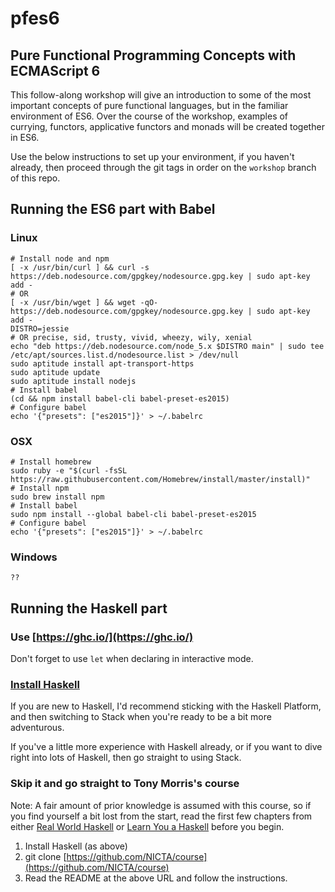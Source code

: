 # pfes6
## Pure Functional Programming Concepts with ECMAScript 6

This follow-along workshop will give an introduction to some of the most
important concepts of pure functional languages, but in the familiar
environment of ES6.  Over the course of the workshop, examples of currying,
functors, applicative functors and monads will be created together in ES6.

Use the below instructions to set up your environment, if you haven't already,
then proceed through the git tags in order on the `workshop` branch of this
repo.

## Running the ES6 part with Babel

### Linux
```
# Install node and npm
[ -x /usr/bin/curl ] && curl -s https://deb.nodesource.com/gpgkey/nodesource.gpg.key | sudo apt-key add -
# OR
[ -x /usr/bin/wget ] && wget -qO- https://deb.nodesource.com/gpgkey/nodesource.gpg.key | sudo apt-key add -
DISTRO=jessie
# OR precise, sid, trusty, vivid, wheezy, wily, xenial
echo "deb https://deb.nodesource.com/node_5.x $DISTRO main" | sudo tee /etc/apt/sources.list.d/nodesource.list > /dev/null
sudo aptitude install apt-transport-https
sudo aptitude update
sudo aptitude install nodejs
# Install babel
(cd && npm install babel-cli babel-preset-es2015)
# Configure babel
echo '{"presets": ["es2015"]}' > ~/.babelrc
```

### OSX
```
# Install homebrew
sudo ruby -e "$(curl -fsSL https://raw.githubusercontent.com/Homebrew/install/master/install)"
# Install npm
sudo brew install npm
# Install babel
sudo npm install --global babel-cli babel-preset-es2015
# Configure babel
echo '{"presets": ["es2015"]}' > ~/.babelrc
```

### Windows
```
??
```

## Running the Haskell part

### Use [https://ghc.io/](https://ghc.io/)

Don't forget to use `let` when declaring in interactive mode.

### [Install Haskell](https://www.haskell.org/downloads)

If you are new to Haskell, I'd recommend sticking with the Haskell Platform, and then switching to Stack when you're ready to be a bit more adventurous.

If you've a little more experience with Haskell already, or if you want to dive right into lots of Haskell, then go straight to using Stack.

### Skip it and go straight to Tony Morris's course

Note: A fair amount of prior knowledge is assumed with this course, so if you find yourself a bit lost from the start, read the first few chapters from either [Real World Haskell](http://book.realworldhaskell.org/read/) or [Learn You a Haskell](http://learnyouahaskell.com/chapters) before you begin.

1. Install Haskell (as above)
2. git clone [https://github.com/NICTA/course](https://github.com/NICTA/course)
3. Read the README at the above URL and follow the instructions.
